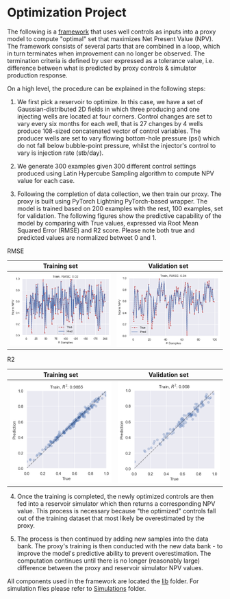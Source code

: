 # Optimization Project
The following is a [framework](https://github.com/ncuxomun/Optimization-project/blob/master/pte_project_framework.py) that uses well controls as inputs into a proxy model to compute "optimal" set that maximizes Net Present Value (NPV). The framework consists of several parts that are combined in a loop, which in turn terminates when improvement can no longer be observed. The termination criteria is defined by user expressed as a tolerance value, i.e. difference between what is predicted by proxy controls & simulator production response. 

On a high level, the procedure can be explained in the following steps:

1. We first pick a reservoir to optimize. In this case, we have a set of Gaussian-distributed 2D fields in which three producing and one injecting wells are located at four corners. Control changes are set to vary every six months for each well, that is 27 changes by 4 wells produce 108-sized concatenated vector of control variables. The producer wells are set to vary flowing bottom-hole pressure (psi) which do not fall below bubble-point pressure, whilst the injector's control to vary is injection rate (stb/day).

2. We generate 300 examples given 300 different control settings produced using Latin Hypercube Sampling algorithm to compute NPV value for each case. 

3. Following the completion of data collection, we then train our proxy. The proxy is built using PyTorch Lightning PyTorch-based wrapper. The model is trained based on 200 examples with the rest, 100 examples, set for validation. The following figures show the predictive capability of the model by comparing with True values, expressed via Root Mean Squared Error (RMSE) and R2 score. Please note both true and predicted values are normalized betweet 0 and 1. 

RMSE

| Training set      | Validation set     |
|------------|-------------|
| <img src="https://github.com/ncuxomun/Optimization-project/blob/master/train_npv.png" > | <img src="https://github.com/ncuxomun/Optimization-project/blob/master/val_npv.png"> |
 
R2
  
| Training set      | Validation set     |
|------------|-------------|
| <img src="https://github.com/ncuxomun/Optimization-project/blob/master/train_x_x.png" > | <img src="https://github.com/ncuxomun/Optimization-project/blob/master/val_x_x.png"> |

4. Once the training is completed, the newly optimized controls are then fed into a reservoir simulator which then returns a corresponding NPV value. This process is necessary because "the optimized" controls fall out of the training dataset that most likely be overestimated by the proxy.

5. The process is then continued by adding new samples into the data bank. The proxy's training is then conducted with the new data bank - to improve the model's predictive ability to prevent overestimation. The computation continues until there is no longer (reasonably large) difference between the proxy and reservoir simulator NPV values.

All components used in the framework are located the [lib](https://github.com/ncuxomun/Optimization-project/tree/master/lib) folder.
For simulation files please refer to [Simulations](https://github.com/ncuxomun/Optimization-project/tree/master/Simulations) folder.
